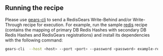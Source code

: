## Running the recipe
Please use <a href="https://github.com/RedisGears/gears-cli">gears-cli</a> to send a RedisGears Write-Behind and/or Write-Through recipe for execution. 
For example, run the sample [redis](example-redis.py) recipe (contains the mapping of primary DB Redis Hashes with secondary DB Redis Hashes and RedisGears registrations) and install its dependencies with the following command:

```bash
gears-cli  --host <host> --port <port> --password <password> example-redis.py --requirements requirements.txt
```
